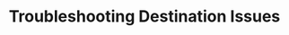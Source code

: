 ---
title: Troubleshooting Destination Issues
keywords: troubleshooting, destination, trouble, issue, help
permalink: /troubleshooting/destinations/

summary: "Having trouble with your destination? Whether it's an issue with setup or connections, these are some of the most common causes of destination problems."

layout: general
toc: false
feedback: false

intro: |
  {{ page.summary }}

sections:
  - title: "Common issues"
    anchor: "common-issues"
    content: |
      {% assign sorted-docs = site.troubleshooting | sort_natural:'title' %}

      {% for page in sorted-docs %}
      {% if page.type contains "all-destinations" %}
      <span class="h4">
      <a href="{{ page.url | prepend: site.baseurl }}">{{ page.title }}</a>
      </span>
      {{ page.summary }}
      {% endif %}
      {% endfor %}

  - title: "Amazon Redshift and Panoply issues"
    anchor: "amazon-redshift-panoply-issues"
    content: |
      {% for page in sorted-docs %}
      {% if page.type contains "redshift-destination" or page.type contains "panoply-destination" %}
      <span class="h4">
      <a href="{{ page.url | prepend: site.baseurl }}">{{ page.title }}</a>
      </span>
      {{ page.summary }}
      {% endif %}
      {% endfor %}

  # - title: "PostgreSQL issues"
  #   anchor: "postgresql-issues"
  #   content: |
  #     {% for page in sorted-docs %}
  #     {% if page.type contains "postgres-destination" %}
  #     <span class="h4">
  #     <a href="{{ page.url | prepend: site.baseurl }}">{{ page.title }}</a>
  #     </span>
  #     {{ page.summary }}
  #     {% endif %}
  #     {% endfor %}
---